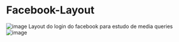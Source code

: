 # Facebook-Layout
![image](https://user-images.githubusercontent.com/94570280/177061076-a3e103bd-0bbc-437b-a36a-ed5c877498f5.png)
 Layout do login do facebook para estudo de media queries 
![image](https://user-images.githubusercontent.com/94570280/177061125-94c2f771-df8a-4733-b59b-e8bc0d5b7f40.png)
